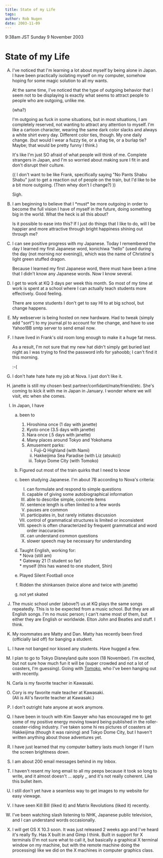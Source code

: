```yaml
---
title: State of my Life
tags: 
author: Rob Nugen
date: 2003-11-09
---
```


<p class=date>9:38am JST Sunday 9 November 2003</p>

<p><h1>State of my Life</h1></p>

<ol type="A">
<li><p>I've noticed that I'm learning a lot about myself by being
alone in Japan.  I have been practically isolating myself on my
computer, somehow hoping for some magic solution to all my wants.</p>

<p>At the same time, I've noticed that the type of outgoing behavior
that I seem not to be displaying is exactly what seems to attract
people to people who are outgoing, unlike me.</p>

<p>(wha?)</p>

<p>I'm outgoing as fuck in some situations, but in most situations, I
am completely reserved, not wanting to attract any attention to
myself.  I'm like a cartoon character, wearing the same dark color
slacks and always a white shirt every day.  Different color ties,
though.  My one daily change.  (but would I wear a fuzzy tie, or a
shag tie, or a burlap tie?  Maybe; that would be pretty funny I
think.)</p>

<p>It's like I'm just SO afraid of what people will think of me.
Complete strangers in Japan, and I'm so worried about making sure I
fit in and don't disrupt their culture.</p>

<p>(( I don't want to be like Frank, specifically saying "No Pants
Shabu Shabu" just to get a reaction out of people on the train, but
I'd like to be a bit more outgoing.  (Then whey don't I change?)
))</p>

<p>Sigh.</p></li>

<li><p>I am beginning to believe that I *must* be more outgoing in
order to become the full vision I have of myself in the future, doing
something big in the world.  What the heck is all this about?</p>

<p>Is it possible to ease into this?   If I just do things that I like
to do, will I be happier and more attractive through bright happiness
shining out through me?</p></li>

<li><p>I can see positive progress with my Japanese.  Today I
remembered the day I learned my first Japanese word, konichiwa "hello"
(used during the day (not morning nor evening)), which was the name of
Christine's light green stuffed dragon.</p>

<p>Because I learned my first Japanese word, there must have been a
time that I didn't know any Japanese words.  Now I know
several.</p></li>

<li><p>I get to work at KQ 3 days per week this month.  So most of my
time at work is spent at a school where I can actually teach students
more effectively.  Good feeling.</p>

<p>There are some students I don't get to say HI to at big school, but
change happens.</p></li>

<li><p>My webserver is being hosted on new hardware.  Had to tweak
(simply add "sort") to my journal.pl to account for the change, and
have to use Yahoo!BB smtp server to send email now.</p></li>

<li><p>I have lived in Frank's old room long enough to make it a huge
fat mess.</p>

<p>As a result, I'm not sure that my new hat didn't simply get buried
last night as I was trying to find the password info for yahoobb; I
can't find it this morning.</p>

<p>:-(</p></li>

<li><p>I don't hate hate hate my job at Nova.  I just don't like
it.</p></li>

<li><p>janette is still my chosen best
partner/confidant/mate/friend/etc. She's coming to kick it with me in
Japan in January.  I wonder where we will visit, etc when she
comes.</p></li>

<li><p>In Japan, I have 
   <ol type="a">
   <li><p>been to 
      <ol type=1>
      <li>Hiroshima once (1 day with janette)</li>
      <li>Kyoto once (3.5 days with janette)</li>
      <li>Nara once (.5 days with janette)</li>
      <li>Many places around Tokyo and Yokohama</li>
      <li>Amusement parks:
         <ol type="i">
            <li>Fuji-Q Highland (with Nami)</li>
            <li>Hakkeijima Sea Paradise (with Liz (atsuko))</li>
   	    <li>Tokyo Dome City (with Tomoko)</li>
         </ol>
      </ol>
   </p></li>

  <li><p>Figured out most of the train quirks that I need to
  know</p></li>

  <li><p>been studying Japanese.  I'm about 7B according to Nova's
  criteria:</p>
     <p><ol type=I>
     <li>can formulate and respond to simple questions</li>
     <li>capable of giving some autobiographical information</li>
     <li>able to describe simple, concrete items</li>
     <li>sentence length is often limited to a few words</li>
     <li>pauses are common</li>
     <li>participates in, but rarely initiates discussion</li>
     <li>control of grammatical structures is limited or inconsistent</li>
     <li>speech is often characterized by frequent grammatical and
     word order inaccuracies</li>
     <li>can understand common questions</li>
     <li>slower speech may be necessary for understanding</li>
     </ol></p>
  </li>

  <li><p>Taught English, working for:
      <br>* Nova (still am)
      <br>* Gateway 21 (1 student so far)
      <br>* myself (this has waned to one student, Shin)</p>
   </li>

   <li><p>Played Silent Football once</p></li>

   <li><p>Ridden the shinkansen (twice alone and twice with janette)</p></li>

   <li><p>not yet skated</p></li>
   </ol>

<li><p>The music school under (above?) us at KQ plays the same songs
repeatedly.  This is to be expected from a music school.  But they are
all English songs.  I'm no music person; I can't name most of them,
but either they are English or worldwide.  Elton John and Beatles and
stuff.  I think.</p></li>

<li><p>My roommates are Matty and Dan.  Matty has recently been fired
(officially laid off) for banging a student.</p></li>

<li><p>I have not banged nor kissed any students.  Have hugged a few.</p></li>

<li><p>I plan to go to Tokyo Disneyland quite soon (18 November).  I'm
excited, but not sure how much fun it will be (super crowded and not a
lot of coasters, I'm guessing).  Going with <a
href="http://fortune-rings.org/kumalife/">Tomoko</a>, who I've been
hanging out with recently.</p></li>

<li><p>Carla is my favorite teacher in Kawasaki.</p></li>

<li><p>Cory is my favorite male teacher at Kawasaki.
<br>(Ali is Ali's favorite teacher at Kawasaki.)</p></li>

<li><p>I don't outright hate anyone at work anymore.</p></li>

<li><p>I have been in touch with Kim Sawyer who has encouraged me to
get some of my positive energy moving toward being published in the
roller-coaster-riding industry.  I've taken some hi res pictures of
coasters at Hakkeijima (though it was raining) and Tokyo Dome City,
but I haven't written anything about those adventures yet.</p></li>

<li><p>I have just learned that my computer battery lasts much longer
if I turn the screen brightness down.</p></li>

<li><p>I am about 200 email messages behind in my Inbox.</p></li>

<li><p>I haven't resent my long email to all my peeps because it took
so long to write, and it almost doesn't ... apply ,, and it's not
really coherent.  Like this bullet item.</p></li>

<li><p>I still don't yet have a seamless way to get images to my
website for easy viewage.</p></li>

<li><p>I have seen Kill Bill (liked it) and Matrix Revolutions (liked
it) recently.</p></li>

<li><p>I've been watching slash listening to NHK, Japanese public
television, and I can understand words occasionally.</p></li>

<li><p>I will get OS X 10.3 soon.  It was just released 2 weeks ago
and I've heard it's really fly.  Has X built in and Gimp I
think. Built in support for X terminals (I'm not sure what to call it,
but basically a graphical X terminal window on my machine, but with
the remote machine doing the processing) like we did on the X machines
in computer graphics class.</p></li>


</ol>
